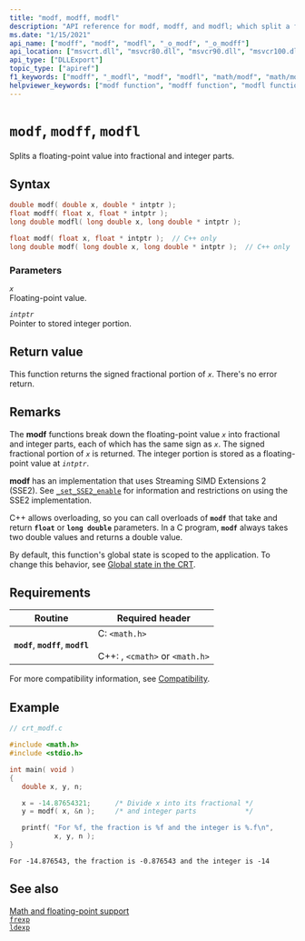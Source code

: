 ```yaml
---
title: "modf, modff, modfl"
description: "API reference for modf, modff, and modfl; which split a floating-point value into fractional and integer parts."
ms.date: "1/15/2021"
api_name: ["modff", "modf", "modfl", "_o_modf", "_o_modff"]
api_location: ["msvcrt.dll", "msvcr80.dll", "msvcr90.dll", "msvcr100.dll", "msvcr100_clr0400.dll", "msvcr110.dll", "msvcr110_clr0400.dll", "msvcr120.dll", "msvcr120_clr0400.dll", "ucrtbase.dll", "api-ms-win-crt-math-l1-1-0.dll", "api-ms-win-crt-private-l1-1-0.dll"]
api_type: ["DLLExport"]
topic_type: ["apiref"]
f1_keywords: ["modff", "_modfl", "modf", "modfl", "math/modf", "math/modff", "math/modfl"]
helpviewer_keywords: ["modf function", "modff function", "modfl function"]
---
```

# `modf`, `modff`, `modfl`

Splits a floating-point value into fractional and integer parts.

## Syntax

```C
double modf( double x, double * intptr );
float modff( float x, float * intptr );
long double modfl( long double x, long double * intptr );
```

```cpp
float modf( float x, float * intptr );  // C++ only
long double modf( long double x, long double * intptr );  // C++ only
```

### Parameters

*`x`*\
Floating-point value.

*`intptr`*\
Pointer to stored integer portion.

## Return value

This function returns the signed fractional portion of *`x`*. There's no error return.

## Remarks

The **modf** functions break down the floating-point value *`x`* into fractional and integer parts, each of which has the same sign as *`x`*. The signed fractional portion of *`x`* is returned. The integer portion is stored as a floating-point value at *`intptr`*.

**modf** has an implementation that uses Streaming SIMD Extensions 2 (SSE2). See [`_set_SSE2_enable`](set-sse2-enable.md) for information and restrictions on using the SSE2 implementation.

C++ allows overloading, so you can call overloads of **`modf`** that take and return **`float`** or **`long double`** parameters. In a C program, **`modf`** always takes two double values and returns a double value.

By default, this function's global state is scoped to the application. To change this behavior, see [Global state in the CRT](../global-state.md).

## Requirements

|Routine|Required header|
|-------------|---------------------|
|**`modf`**, **`modff`**, **`modfl`**|C: `<math.h>`<br /><br /> C++: , `<cmath>` or `<math.h>`|

For more compatibility information, see [Compatibility](../compatibility.md).

## Example

```C
// crt_modf.c

#include <math.h>
#include <stdio.h>

int main( void )
{
   double x, y, n;

   x = -14.87654321;      /* Divide x into its fractional */
   y = modf( x, &n );     /* and integer parts            */

   printf( "For %f, the fraction is %f and the integer is %.f\n",
           x, y, n );
}
```

```Output
For -14.876543, the fraction is -0.876543 and the integer is -14
```

## See also

[Math and floating-point support](../floating-point-support.md)\
[`frexp`](frexp.md)\
[`ldexp`](ldexp.md)
